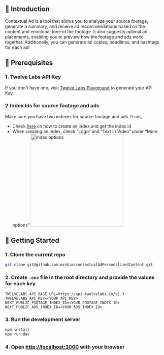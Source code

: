 ## 👋 Introduction

Contextual Ad is a tool that allows you to analyze your source footage, generate a summary, and receive ad recommendations based on the content and emotional tone of the footage. It also suggests optimal ad placements, enabling you to preview how the footage and ads work together. Additionally, you can generate ad copies, headlines, and hashtags for each ad!

## 🚀 Prerequisites

### 1. Twelve Labs API Key

If you don't have one, visit [Twelve Labs Playground](https://playground.twelvelabs.io/) to generate your API Key.

### 2.Index Ids for source footage and ads

Make sure you have two indexes for source footage and ads. If not,

- Check [here](https://docs.twelvelabs.io/docs/create-indexes) on how to create an index and get the index id
- When creating an index, check “Logo” and “Text in Video” under “More options”
  <img src="public/index_options.png" alt="index options" width="300"/>

## 🔑 Getting Started

### 1. Clone the current repo

```sh
git clone git@github.com:mrnkim/contextualAdPersonalizedContent.git
```

### 2. Create `.env` file in the root directory and provide the values for each key

```
TWELVELABS_API_BASE_URL=https://api.twelvelabs.io/v1.3
TWELVELABS_API_KEY=<YOUR API KEY>
NEXT_PUBLIC_FOOTAGE_INDEX_ID=<YOUR FOOTAGE INDEX ID>
NEXT_PUBLIC_ADS_INDEX_ID=<YOUR ADS INDEX ID>
```

### 3. Run the development server

```bash
npm install
npm run dev
```

### 4. Open [http://localhost:3000](http://localhost:3000) with your browser
